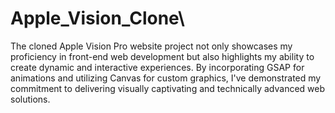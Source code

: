 # Apple_Vision_Clone\
The cloned Apple Vision Pro website project not only showcases my proficiency in front-end web development but also highlights my ability to create dynamic and interactive experiences. By incorporating GSAP for animations and utilizing Canvas for custom graphics, I've demonstrated my commitment to delivering visually captivating and technically advanced web solutions.
